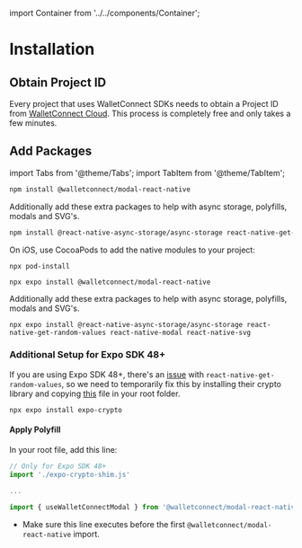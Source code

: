 import Container from '../../components/Container';

# Installation

## Obtain Project ID

Every project that uses WalletConnect SDKs needs to obtain a Project ID from [WalletConnect Cloud](https://cloud.walletconnect.com/sign-in). This process is completely free and only takes a few minutes.

## Add Packages

import Tabs from '@theme/Tabs';
import TabItem from '@theme/TabItem';

<Tabs>
<TabItem value="rn-cli" label="React Native CLI">

```bash npm2yarn
npm install @walletconnect/modal-react-native
```

Additionally add these extra packages to help with async storage, polyfills, modals and SVG's.

```bash npm2yarn
npm install @react-native-async-storage/async-storage react-native-get-random-values react-native-modal react-native-svg
```

On iOS, use CocoaPods to add the native modules to your project:

```
npx pod-install
```

</TabItem>

<TabItem value="expo" label="Expo">

```
npx expo install @walletconnect/modal-react-native
```

Additionally add these extra packages to help with async storage, polyfills, modals and SVG's.

```
npx expo install @react-native-async-storage/async-storage react-native-get-random-values react-native-modal react-native-svg
```

### Additional Setup for Expo SDK 48+

If you are using Expo SDK 48+, there's an [issue](https://github.com/expo/expo/issues/17270) with `react-native-get-random-values`, so we need to temporarily fix this by installing their crypto library and copying [this](https://github.com/WalletConnect/modal-react-native/blob/main/example/expo-crypto-shim.js) file in your root folder.

```
npx expo install expo-crypto
```

#### Apply Polyfill

In your root file, add this line:

```javascript
// Only for Expo SDK 48+
import './expo-crypto-shim.js'

...

import { useWalletConnectModal } from '@walletconnect/modal-react-native';
```

* Make sure this line executes before the first `@walletconnect/modal-react-native` import.

</TabItem>

</Tabs>
